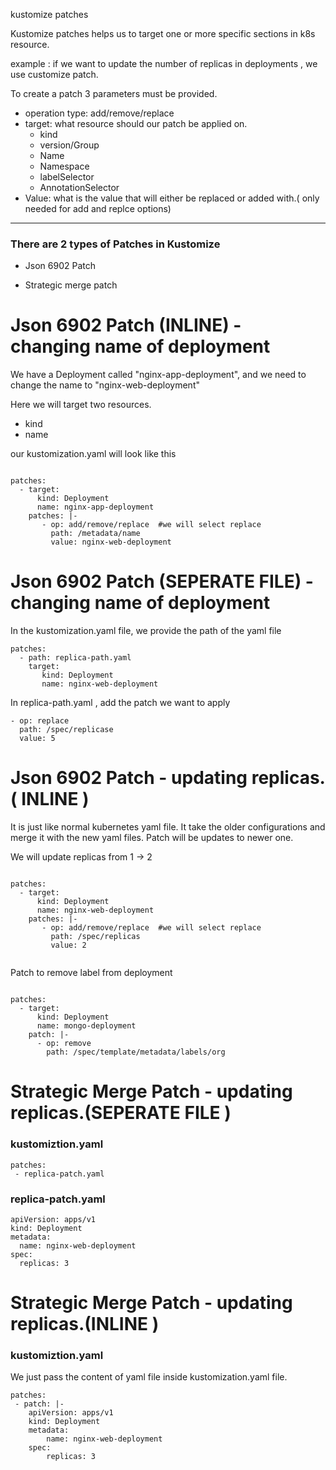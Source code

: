 kustomize patches

Kustomize patches helps us to target one or more specific sections in k8s resource.

example : if we want to update the number of replicas in deployments , we use customize patch.

To create a patch 3 parameters must be provided.

- operation type: add/remove/replace
- target: what resource should our patch be applied on.
  - kind
  - version/Group
  - Name
  - Namespace
  - labelSelector
  - AnnotationSelector
- Value: what is the value that will either be replaced or added with.( only needed for add and replce options)

------------------------------------------------------------------------------------------------------------------

<h3> There are 2 types of Patches in Kustomize </h3>

- Json 6902 Patch

- Strategic merge patch


# Json 6902 Patch (INLINE) - changing name of deployment

We have a Deployment called "nginx-app-deployment", and we need to change the name to "nginx-web-deployment"

Here we will target two resources.

- kind
- name

our kustomization.yaml will look like this

```

patches:
  - target:
      kind: Deployment
      name: nginx-app-deployment
    patches: |-
       - op: add/remove/replace  #we will select replace
         path: /metadata/name
         value: nginx-web-deployment

```
# Json 6902 Patch (SEPERATE FILE) - changing name of deployment

In the kustomization.yaml file, we provide the path of the yaml file

```
patches:
  - path: replica-path.yaml   
    target:
       kind: Deployment
       name: nginx-web-deployment

```
In  replica-path.yaml   , add  the patch we want to apply

```
- op: replace
  path: /spec/replicase
  value: 5

```
# Json 6902 Patch  - updating replicas.( INLINE )



It is just like normal kubernetes yaml file. It take the older configurations and merge it with the new yaml files. Patch will be updates to newer one.

We will update replicas from 1 -> 2

```

patches:
  - target:
      kind: Deployment
      name: nginx-web-deployment
    patches: |-
       - op: add/remove/replace  #we will select replace
         path: /spec/replicas
         value: 2


```
Patch to remove label from deployment

```

patches:
  - target:
      kind: Deployment
      name: mongo-deployment
    patch: |-
      - op: remove
        path: /spec/template/metadata/labels/org

```


# Strategic Merge Patch - updating replicas.(SEPERATE FILE )

### kustomiztion.yaml
```
patches:
 - replica-patch.yaml
```
### replica-patch.yaml
```
apiVersion: apps/v1
kind: Deployment
metadata: 
  name: nginx-web-deployment
spec:
  replicas: 3
```


# Strategic Merge Patch - updating replicas.(INLINE )

### kustomiztion.yaml

We just pass the  content of yaml file inside kustomization.yaml file.

```
patches:
 - patch: |-
    apiVersion: apps/v1
    kind: Deployment
    metadata: 
        name: nginx-web-deployment
    spec:
        replicas: 3
```

